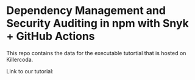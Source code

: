 # Dependency Management and Security Auditing in npm with Snyk + GitHub Actions

This repo contains the data for the executable tutortial that is hosted on Killercoda.

Link to our tutorial: